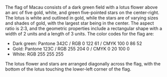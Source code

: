 The flag of Macau consists of a dark green field with a lotus flower above an arc of five gold, white, and green five-pointed stars on the center-right. The lotus is white and outlined in gold, while the stars are of varying sizes and shades of gold, with the largest star being in the center. The aspect ratio is 2:3, and the geometric properties include a rectangular shape with a width of 2 units and a length of 3 units. The color codes for the flag are:

- Dark green: Pantone 342C / RGB 0 122 61 / CMYK 100 0 86 52
- Gold: Pantone 123C / RGB 255 204 0 / CMYK 0 20 100 0
- White: RGB 255 255 255

The lotus flower and stars are arranged diagonally across the flag, with the bottom of the lotus touching the lower-left corner of the flag.